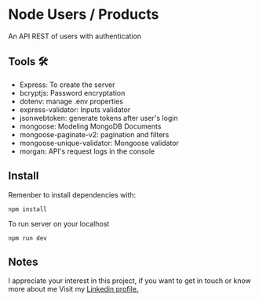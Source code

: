 # Node Users / Products

An API REST of users with authentication

## Tools 🛠️

- Express: To create the server
- bcryptjs: Password encryptation
- dotenv: manage .env properties
- express-validator: Inputs validator
- jsonwebtoken: generate tokens after user's login
- mongoose: Modeling MongoDB Documents
- mongoose-paginate-v2: pagination and filters
- mongoose-unique-validator: Mongoose validator
- morgan: API's request logs in the console

## Install

Remenber to install dependencies with:

```
npm install
```

To run server on your localhost

```
npm run dev
```

## Notes

I appreciate your interest in this project, if you want to get in touch or know more about me Visit my [Linkedin profile.](https://www.linkedin.com/in/gast%C3%B3n-martinez-a2189a1a2/)
